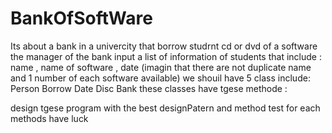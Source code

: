 # BankOfSoftWare
Its about a bank in a univercity that borrow studrnt cd or dvd of a software
the manager of the bank input a list of information of students that include : name , name of software , date
(imagin that there are not duplicate name and 1 number of each software available)
we shouil have 5 class include:
Person
Borrow
Date
Disc
Bank
these classes have tgese methode :

design tgese program with the best designPatern and method test for each methods
have luck
